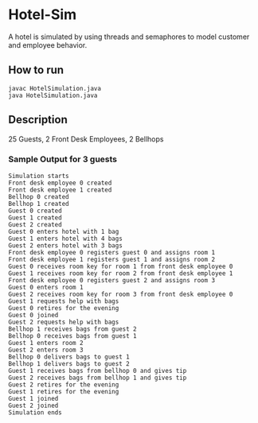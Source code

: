 # Hotel-Sim
A hotel is simulated by using threads and semaphores to model customer and employee behavior.  

## How to run  
```shell
javac HotelSimulation.java
java HotelSimulation.java
```  

## Description  
25 Guests, 2 Front Desk Employees, 2 Bellhops  
  
### Sample Output for 3 guests 
```shell
Simulation starts
Front desk employee 0 created
Front desk employee 1 created
Bellhop 0 created
Bellhop 1 created
Guest 0 created
Guest 1 created
Guest 2 created
Guest 0 enters hotel with 1 bag
Guest 1 enters hotel with 4 bags
Guest 2 enters hotel with 3 bags
Front desk employee 0 registers guest 0 and assigns room 1
Front desk employee 1 registers guest 1 and assigns room 2
Guest 0 receives room key for room 1 from front desk employee 0
Guest 1 receives room key for room 2 from front desk employee 1
Front desk employee 0 registers guest 2 and assigns room 3
Guest 0 enters room 1
Guest 2 receives room key for room 3 from front desk employee 0
Guest 1 requests help with bags
Guest 0 retires for the evening
Guest 0 joined
Guest 2 requests help with bags
Bellhop 1 receives bags from guest 2
Bellhop 0 receives bags from guest 1
Guest 1 enters room 2
Guest 2 enters room 3
Bellhop 0 delivers bags to guest 1
Bellhop 1 delivers bags to guest 2
Guest 1 receives bags from bellhop 0 and gives tip
Guest 2 receives bags from bellhop 1 and gives tip
Guest 2 retires for the evening
Guest 1 retires for the evening
Guest 1 joined
Guest 2 joined
Simulation ends
```  